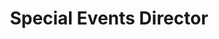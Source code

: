 ---
firstname: "Keertana"
lastname: "Namuduri"
title: "Special Events Director"
group: "board"
img: knamuduri.jpeg
pronouns: "she/her"
---